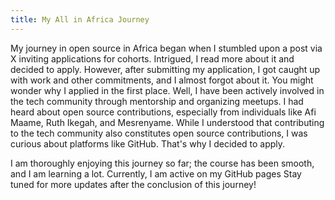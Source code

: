 ```yaml
---
title: My All in Africa Journey
---
```

My journey in open source in Africa began when I stumbled upon a post via X inviting applications for cohorts. Intrigued, I read more about it and decided to apply. However, after submitting my application, I got caught up with work and other commitments, and I almost forgot about it. You might wonder why I applied in the first place. Well, I have been actively involved in the tech community through mentorship and organizing meetups. I had heard about open source contributions, especially from individuals like Afi Maame, Ruth Ikegah, and Mesrenyame. While I understood that contributing to the tech community also constitutes open source contributions, I was curious about platforms like GitHub. That's why I decided to apply.

I am thoroughly enjoying this journey so far; the course has been smooth, and I am learning a lot. Currently, I am active on my GitHub pages
Stay tuned for more updates after the conclusion of this journey!

